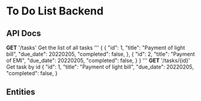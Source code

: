 # To Do List Backend

## API Docs

**GET** '/tasks'
Get the list of all tasks
'''
{
  {
    "id": 1,
    "title": "Payment of light bill",
    "due_date": 20220205,
    "completed": false,
  },
  {
    "id": 2,
    "title": "Payment of EMI",
    "due_date": 20220205,
    "completed": false,
  }
}
'''
**GET** '/tasks/{id}'
Get task by id
{
    "id": 1,
    "title": "Payment of light bill",
    "due_date": 20220205,
    "completed": false,
  }
## Entities
